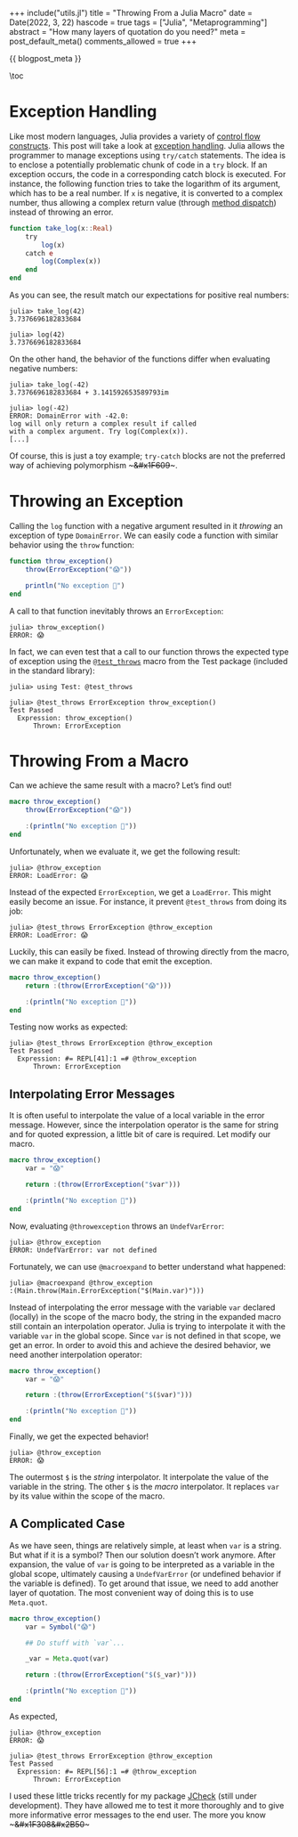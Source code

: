 +++
include("utils.jl")
title = "Throwing From a Julia Macro"
date = Date(2022, 3, 22)
hascode = true
tags = ["Julia", "Metaprogramming"]
abstract = "How many layers of quotation do you need?"
meta = post_default_meta()
comments_allowed = true
+++

{{ blogpost_meta }}

\toc

# Exception Handling
Like most modern languages, Julia provides a variety of [control flow
constructs](https://docs.julialang.org/en/v1/manual/control-flow/). This post
will take a look at [exception
handling](https://docs.julialang.org/en/v1/manual/control-flow/#Exception-Handling).
Julia allows the programmer to manage exceptions using `try/catch` statements.
The idea is to enclose a potentially problematic chunk of code in a `try` block.
If an exception occurs, the code in a corresponding catch block is executed. For
instance, the following function tries to take the logarithm of its argument,
which has to be a real number. If `x` is negative, it is converted to a complex
number, thus allowing a complex return value (through [method
dispatch](https://en.wikipedia.org/wiki/Method_dispatch)) instead of throwing an
error.

```julia
function take_log(x::Real)
    try
        log(x)
    catch e
        log(Complex(x))
    end
end
```

As you can see, the result match our expectations for positive real numbers:
```julia-repl
julia> take_log(42)
3.7376696182833684

julia> log(42)
3.7376696182833684
```

On the other hand, the behavior of the functions differ when evaluating
negative numbers:

```julia-repl
julia> take_log(-42)
3.7376696182833684 + 3.141592653589793im

julia> log(-42)
ERROR: DomainError with -42.0:
log will only return a complex result if called
with a complex argument. Try log(Complex(x)).
[...]
```
Of course, this is just a toy example; `try-catch` blocks are not the
preferred way of achieving polymorphism ~~~&#x1F609~~~.


# Throwing an Exception
Calling the `log` function with a negative argument resulted in it *throwing*
an exception of type `DomainError`. We can easily code a function with similar 
behavior using the `throw` function:

```julia
function throw_exception()
    throw(ErrorException("😱"))

    println("No exception 🥳")
end
```

A call to that function inevitably throws an `ErrorException`:
```julia-repl
julia> throw_exception()
ERROR: 😱
```

In fact, we can even test that a call to our function throws the expected type
of exception using the
[`@test_throws`](https://docs.julialang.org/en/v1/stdlib/Test/#Test.@test_throws) 
macro from the Test package (included in the standard library):

```julia-repl
julia> using Test: @test_throws

julia> @test_throws ErrorException throw_exception()
Test Passed
  Expression: throw_exception()
      Thrown: ErrorException
```

# Throwing From a Macro
Can we achieve the same result with a macro? Let’s find out!

```julia
macro throw_exception()
    throw(ErrorException("😱"))

    :(println("No exception 🥳"))
end
```

Unfortunately, when we evaluate it, we get the following result:
```julia-repl
julia> @throw_exception
ERROR: LoadError: 😱
```

Instead of the expected `ErrorException`, we get a `LoadError`. This might
easily become an issue. For instance, it prevent `@test_throws` from doing its 
job:

```julia-repl
julia> @test_throws ErrorException @throw_exception
ERROR: LoadError: 😱
```

Luckily, this can easily be fixed. Instead of throwing directly from the macro, 
we can make it expand to code that emit the exception.

```julia
macro throw_exception()
    return :(throw(ErrorException("😱")))

    :(println("No exception 🥳"))
end
```

Testing now works as expected:

```julia-repl
julia> @test_throws ErrorException @throw_exception
Test Passed
  Expression: #= REPL[41]:1 =# @throw_exception
      Thrown: ErrorException
```

## Interpolating Error Messages
It is often useful to interpolate the value of a local variable in the error 
message. However, since the interpolation operator is the same for string and 
for quoted expression, a little bit of care is required. Let modify our macro.

```julia
macro throw_exception()
    var = "😱"

    return :(throw(ErrorException("$var")))

    :(println("No exception 🥳"))
end
```

Now, evaluating `@throwexception` throws an `UndefVarError`:

```julia-repl
julia> @throw_exception
ERROR: UndefVarError: var not defined
```

Fortunately, we can use `@macroexpand` to better understand what happened:
```julia-repl
julia> @macroexpand @throw_exception
:(Main.throw(Main.ErrorException("$(Main.var)")))
```

Instead of interpolating the error message with the variable `var` declared
(locally) in the scope of the macro body, the string in the expanded macro
still contain an interpolation operator. Julia is trying to interpolate it with
the variable `var` in the global scope. Since `var` is not defined in that
scope, we get an error. In order to avoid this and achieve the desired 
behavior, we need another interpolation operator:

```julia
macro throw_exception()
    var = "😱"

    return :(throw(ErrorException("$($var)")))

    :(println("No exception 🥳"))
end
```

Finally, we get the expected behavior!
```julia-repl
julia> @throw_exception
ERROR: 😱
```

The outermost `$` is the *string* interpolator. It interpolate the value of
the variable in the string. The other `$` is the *macro* interpolator. It
replaces `var` by its value within the scope of the macro.

## A Complicated Case
As we have seen, things are relatively simple, at least when `var` is a string.
But what if it is a symbol? Then our solution doesn’t work anymore. After
expansion, the value of `var` is going to be interpreted as a variable in the
global scope, ultimately causing a `UndefVarError` (or undefined behavior if the
variable is defined). To get around that issue, we need to add another layer of
quotation. The most convenient way of doing this is to use `Meta.quot`.

```julia
macro throw_exception()
    var = Symbol("😱")

    ## Do stuff with `var`...

    _var = Meta.quot(var)

    return :(throw(ErrorException("$($_var)")))

    :(println("No exception 🥳"))
end
```

As expected,

```julia-repl
julia> @throw_exception
ERROR: 😱

julia> @test_throws ErrorException @throw_exception
Test Passed
  Expression: #= REPL[56]:1 =# @throw_exception
      Thrown: ErrorException
```

I used these little tricks recently for my package
[JCheck](https://github.com/ps-pat/JCheck.jl) (still under development). They
have allowed me to test it more thoroughly and to give more informative error
messages to the end user. The more you know ~~~&#x1F308&#x2B50~~~
